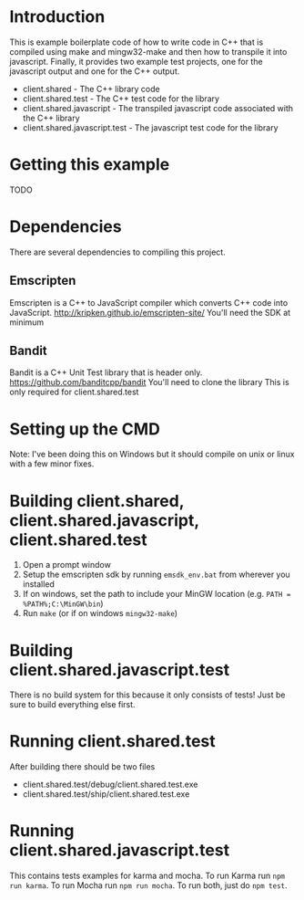 # Introduction
This is example boilerplate code of how to write code in C++ that is compiled using make and mingw32-make and then how to transpile it into javascript. Finally, it provides two example test projects, one for the javascript output and one for the C++ output.

 - client.shared - The C++ library code
 - client.shared.test - The C++ test code for the library
 - client.shared.javascript - The transpiled javascript code associated with the C++ library
 - client.shared.javascript.test - The javascript test code for the library

# Getting this example
TODO

# Dependencies
There are several dependencies to compiling this project.

## Emscripten
Emscripten is a C++ to JavaScript compiler which converts C++ code into JavaScript.
http://kripken.github.io/emscripten-site/
You'll need the SDK at minimum

## Bandit
Bandit is a C++ Unit Test library that is header only.
https://github.com/banditcpp/bandit
You'll need to clone the library
This is only required for client.shared.test

# Setting up the CMD
Note: I've been doing this on Windows but it should compile on unix or linux with a few minor fixes.

# Building client.shared, client.shared.javascript, client.shared.test
1. Open a prompt window
2. Setup the emscripten sdk by running `emsdk_env.bat` from wherever you installed
3. If on windows, set the path to include your MinGW location (e.g. `PATH = %PATH%;C:\MinGW\bin`)
4. Run `make` (or if on windows `mingw32-make`)

# Building client.shared.javascript.test
There is no build system for this because it only consists of tests! Just be sure to build everything else first.

# Running client.shared.test
After building there should be two files
- client.shared.test/debug/client.shared.test.exe
- client.shared.test/ship/client.shared.test.exe

# Running client.shared.javascript.test
This contains tests examples for karma and mocha. To run Karma run `npm run karma`. To run Mocha run `npm run mocha`. To run both, just do `npm test`.